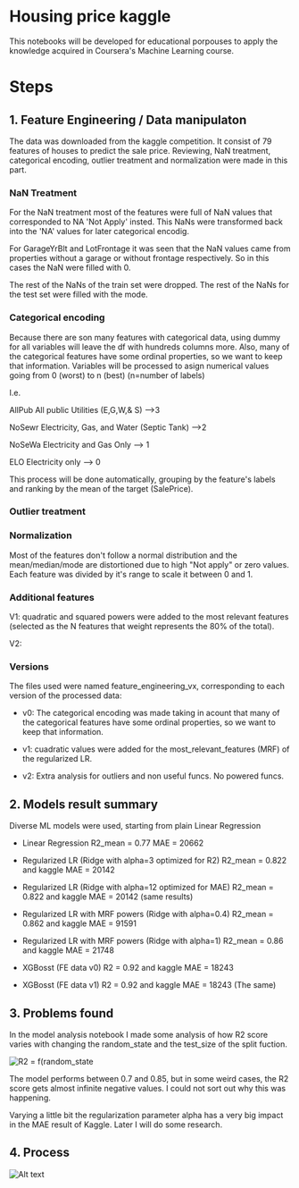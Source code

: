 # Housing price kaggle

This notebooks will be developed for educational porpouses to apply the knowledge acquired in Coursera's Machine Learning course.

# Steps

## 1. Feature Engineering / Data manipulaton

The data was downloaded from the kaggle competition.
It consist of 79 features of houses to predict the sale price.
Reviewing, NaN treatment, categorical encoding, outlier treatment and normalization were made in this part.

### NaN Treatment

For the NaN treatment most of the features were full of NaN values that corresponded to NA 'Not Apply' insted. This NaNs were transformed back into the 'NA' values for later categorical encodig.

For GarageYrBlt and LotFrontage it was seen that the NaN values came from properties without a garage or without frontage respectively. So in this cases the NaN were filled with 0.

The rest of the NaNs of the train set were dropped. The rest of the NaNs for the test set were filled with the mode.

### Categorical encoding

Because there are son many features with categorical data, using dummy for all variables will leave the df with hundreds columns more.
Also, many of the categorical features have some ordinal properties, so we want to keep that information. Variables will be processed to asign numerical values going from 0 (worst) to n (best) (n=number of labels)

I.e. 

AllPub	All public Utilities (E,G,W,& S)	-->3

NoSewr	Electricity, Gas, and Water (Septic Tank) -->2

NoSeWa	Electricity and Gas Only  --> 1

ELO	Electricity only	--> 0

This process will be done automatically, grouping by the feature's labels and ranking by the mean of the target (SalePrice).


### Outlier treatment

### Normalization

Most of the features don't follow a normal distribution and the mean/median/mode are distortioned due to high "Not apply" or zero values. Each feature was divided by it's range to scale it between 0 and 1.


### Additional features

V1: quadratic and squared powers were added to the most relevant features (selected as the N features that weight represents the 80% of the total).

V2:

### Versions

The files used were named feature_engineering_vx, corresponding to each version of the processed data:

- v0: The categorical encoding was made taking in acount that many of the categorical features have some ordinal properties, so we want to keep that information.

- v1: cuadratic values were added for the most_relevant_features (MRF) of the regularized LR.

- v2: Extra analysis for outliers and non useful funcs. No powered funcs.


## 2. Models result summary

Diverse ML models were used, starting from plain Linear Regression 

- Linear Regression R2_mean = 0.77   MAE = 20662

- Regularized LR (Ridge with alpha=3 optimized for R2) R2_mean = 0.822 and kaggle MAE = 20142
- Regularized LR (Ridge with alpha=12 optimized for MAE) R2_mean = 0.822 and kaggle  MAE = 20142 (same results)
- Regularized LR with MRF powers (Ridge with alpha=0.4) R2_mean = 0.862 and kaggle MAE = 91591
- Regularized LR with MRF powers (Ridge with alpha=1) R2_mean = 0.86 and kaggle MAE = 21748 

- XGBosst (FE data v0) R2 = 0.92 and kaggle MAE = 18243
- XGBosst (FE data v1) R2 = 0.92 and kaggle MAE = 18243 (The same)


## 3. Problems found

In the model analysis notebook I made some analysis of how R2 score varies with changing the random_state and the test_size of the split fuction.

![R2 = f(random_state]( https://github.com/giampa14/housing_price_kaggle/blob/master/feature_engineering/R2_f(random_state).png )


The model performs between 0.7 and 0.85, but in some weird cases, the R2 score gets almost infinite negative values. I could not sort out why this was happening.

Varying a little bit the regularization parameter alpha has a very big impact in the MAE result of Kaggle.
Later I will do some research.

## 4. Process

![Alt text](url "Title")
